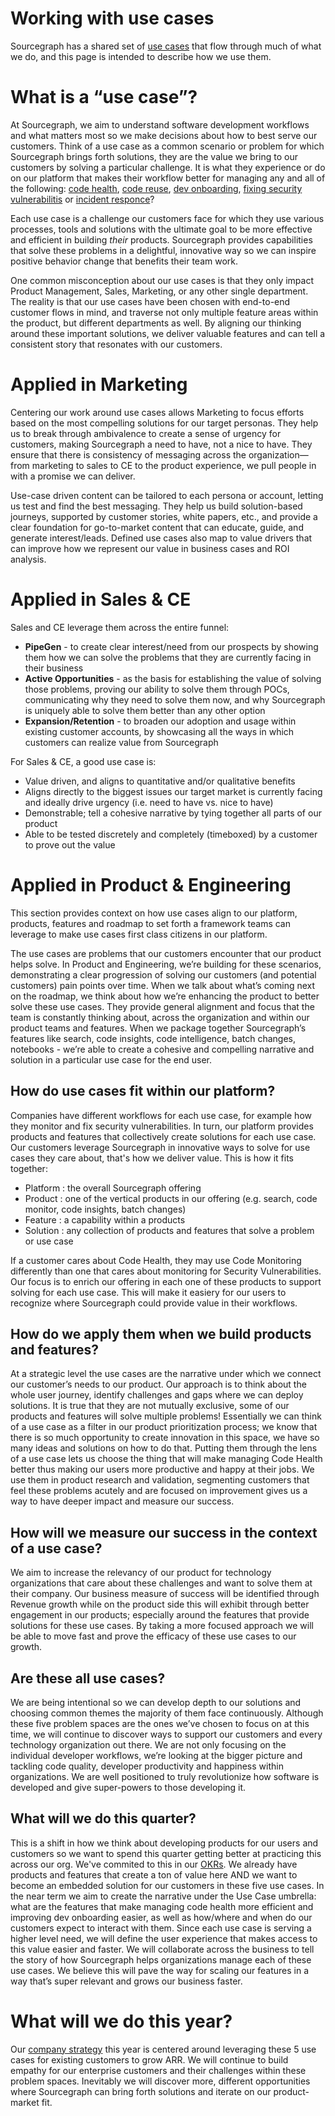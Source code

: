 # Working with use cases

Sourcegraph has a shared set of [use cases](index.md#use-cases) that flow through much of what we do, and this page is intended to describe how we use them.  

# What is a “use case”?

At Sourcegraph, we aim to understand software development workflows and what matters most so we make decisions about how to best serve our customers. Think of a use case as a common scenario or problem for which Sourcegraph brings forth solutions, they are the value we bring to our customers by solving a particular challenge. It is what they experience or do on our platform that makes their workflow better for managing any and all of the following: [code health](../strategy/use-cases/code-health.md), [code reuse](../strategy/use-cases/code-reuse.md), [dev onboarding](../strategy/use-cases/dev-onboarding.md), [fixing security vulnerabilitis](../strategy/use-cases/fixing-security-vulnerabilities.md) or [incident responce](../strategy/use-cases/incident-response.md)?  

Each use case is a challenge our customers face for which they use various processes, tools and solutions with the ultimate goal to be more effective and efficient in building *their* products.  Sourcegraph provides capabilities that solve these problems in a delightful, innovative way so we can inspire positive behavior change that benefits their team work.

One common misconception about our use cases is that they only impact Product Management, Sales, Marketing, or any other single department. The reality is that our use cases have been chosen with end-to-end customer flows in mind, and traverse not only multiple feature areas within the product, but different departments as well. By aligning our thinking around these important solutions, we deliver valuable features and can tell a consistent story that resonates with our customers.

# Applied in Marketing

Centering our work around use cases allows Marketing to focus efforts based on the most compelling solutions for our target personas. They help us to break through ambivalence to create a sense of urgency for customers, making Sourcegraph a need to have, not a nice to have. They ensure that there is consistency of messaging across the organization—from marketing to sales to CE to the product experience, we pull people in with a promise we can deliver.

Use-case driven content can be tailored to each persona or account, letting us test and find the best messaging. They help us build solution-based journeys, supported by customer stories, white papers, etc., and provide a clear foundation for go-to-market content that can educate, guide, and generate interest/leads. Defined use cases also map to value drivers that can improve how we represent our value in business cases and ROI analysis.

# Applied in Sales & CE

Sales and CE leverage them across the entire funnel:

- **PipeGen** - to create clear interest/need from our prospects by showing them how we can solve the problems that they are currently facing in their business
- **Active Opportunities** - as the basis for establishing the value of solving those problems, proving our ability to solve them through POCs, communicating why they need to solve them now, and why Sourcegraph is uniquely able to solve them better than any other option
- **Expansion/Retention** - to broaden our adoption and usage within existing customer accounts, by showcasing all the ways in which customers can realize value from Sourcegraph

For Sales & CE, a good use case is:

- Value driven, and aligns to quantitative and/or qualitative benefits
- Aligns directly to the biggest issues our target market is currently facing and ideally drive urgency (i.e. need to have vs. nice to have)
- Demonstrable; tell a cohesive narrative by tying together all parts of our product
- Able to be tested discretely and completely (timeboxed) by a customer to prove out the value

# Applied in Product & Engineering

This section provides context on how use cases align to our platform, products, features and roadmap to set forth a framework teams can leverage to make use cases first class citizens in our platform.

The use cases are problems that our customers encounter that our product helps solve. In Product and Engineering, we’re building for these scenarios, demonstrating a clear progression of solving our customers (and potential customers) pain points over time. When we talk about what’s coming next on the roadmap, we think about how we’re enhancing the product to better solve these use cases. They provide general alignment and focus that the team is constantly thinking about, across the organization and within our product teams and features. When we package together Sourcegraph’s features like search, code insights, code intelligence, batch changes, notebooks - we’re able to create a cohesive and compelling narrative and solution in a particular use case for the end user.

## How do use cases fit within our platform? 

Companies have different workflows for each use case, for example how they monitor and fix security vulnerabilities. In turn, our platform provides products and features that collectively create solutions for each use case. Our customers leverage Sourcegraph in innovative ways to solve for use cases they care about, that's how we deliver value.  This is how it fits together:


- Platform : the overall Sourcegraph offering
- Product : one of the vertical products in our offering (e.g. search, code monitor, code insights, batch changes)
- Feature : a capability within a products
- Solution : any collection of products and features that solve a problem or use case

If a customer cares about Code Health, they may use Code Monitoring differently than one that cares about monitoring for Security Vulnerabilities.  Our focus is  to enrich our offering in each one of these products to support solving for each use case.  This will make it easiery for our users to recognize where Sourcegraph could provide value in their workflows.  

## How do we apply them when we build products and features?

At a strategic level the use cases are the narrative under which we connect our customer’s needs to our product. Our approach is to think about the whole user journey, identify challenges and gaps where we can deploy solutions. It is true that they are not mutually exclusive, some of our products and features will solve multiple problems!  Essentially we can think of a use case as a filter in our product prioritization process; we know that there is so much opportunity to create innovation in this space, we have so many ideas and solutions on how to do that.  Putting them through the lens of a use case lets us choose the thing that will make managing Code Health better thus making our users more productive and happy at their jobs.  We use them in product research and validation, segmenting customers that feel these problems acutely and are focused on improvement gives us a way to have deeper impact and measure our success.  

## How will we measure our success in the context of a use case?

We aim to increase the relevancy of our product for technology organizations that care about these challenges and want to solve them at their company.  Our business measure of success will be identified through Revenue growth while on the product side this will exhibit through better engagement in our products; especially around the features that provide solutions for these use cases.  By taking a more focused approach we will be able to move fast and prove the efficacy of these use cases to our growth.

## Are these all use cases?

We are being intentional so we can develop depth to our solutions and choosing common themes the majority of them face continuously.  Although these five problem spaces are the ones we’ve chosen to focus on at this time, we will continue to discover ways to support our customers and every technology organization out there.  We are not only focusing on the individual developer workflows, we’re looking at the bigger picture and tackling code quality, developer productivity and happiness within organizations.  We are well positioned to truly revolutionize how software is developed and give super-powers to those developing it.

## What will we do this quarter?

This is a shift in how we think about developing products for our users and customers so we want to spend this quarter getting better at practicing this across our org. We've commited to this in our [OKRs](../goals/2023_Q1.md). We already have products and features that create a ton of value here AND we want to become an embedded solution for our customers in these five use cases.  In the near term we aim to create the narrative under the Use Case umbrella: what are the features that make managing code health more efficient and improving dev onboarding easier, as well as how/where and when do our customers expect to interact with them.  Since each use case is serving a higher level need, we will define the user experience that makes access to this value easier and faster.  We will collaborate across the business to tell the story of how Sourcegraph helps organizations manage each of these use cases. We believe this will pave the way for scaling our features in a way that’s super relevant and grows our business faster.

# What will we do this year?

Our [company strategy](../strategy/index.md) this year is centered around leveraging these 5 use cases for existing customers to grow ARR.  We will continue to build empathy for our enterprise customers and their challenges within these problem spaces.  Inevitably we will discover more, different opportunities where Sourcegraph can bring forth solutions and iterate on our product-market fit. 
